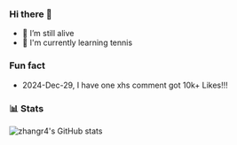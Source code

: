 ### Hi there 👋

- 🔭 I’m still alive
- 🎾 I'm currently learning tennis

### Fun fact

- 2024-Dec-29, I have one xhs comment got 10k+ Likes!!!

### 📊 Stats

![zhangr4's GitHub stats](https://github-readme-stats.vercel.app/api?username=zhangr4&show_icons=true)
